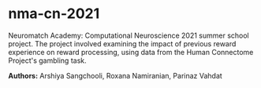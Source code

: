 # nma-cn-2021
Neuromatch Academy: Computational Neuroscience 2021 summer school project.
The project involved examining the impact of previous reward experience on reward processing, using data from the Human Connectome Project's gambling task.

**Authors:**
Arshiya Sangchooli, Roxana Namiranian, Parinaz Vahdat
